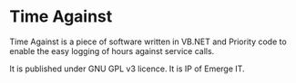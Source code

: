 # Time Against  

Time Against is a piece of software written in VB.NET and Priority code to enable the easy logging of hours against service calls.

It is published under GNU GPL v3 licence. 
It is IP of Emerge IT.


